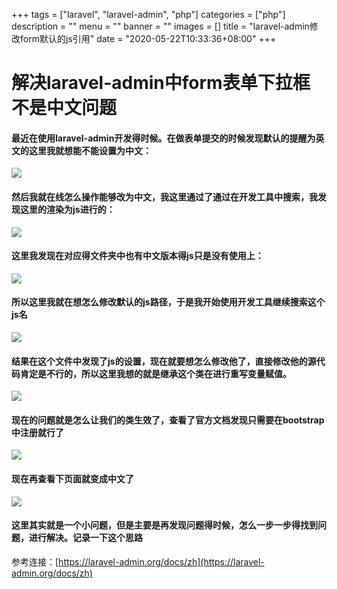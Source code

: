 +++
tags = ["laravel", "laravel-admin", "php"]
categories = ["php"]
description = ""
menu = ""
banner = ""
images = []
title = "laravel-admin修改form默认的js引用"
date = "2020-05-22T10:33:36+08:00"
+++

# 解决laravel-admin中form表单下拉框不是中文问题
#### 最近在使用laravel-admin开发得时候。在做表单提交的时候发现默认的提醒为英文的这里我就想能不能设置为中文：

![](https://oss.myxy99.cn/images/2020/07/16/20200716103834.png)

#### 然后我就在线怎么操作能够改为中文，我这里通过了通过在开发工具中搜索，我发现这里的渲染为js进行的：

![](https://oss.myxy99.cn/images/2020/07/16/20200716104007.png)

#### 这里我发现在对应得文件夹中也有中文版本得js只是没有使用上：

![](https://oss.myxy99.cn/images/2020/07/16/20200716104113.png)

#### 所以这里我就在想怎么修改默认的js路径，于是我开始使用开发工具继续搜索这个js名

![](https://oss.myxy99.cn/images/2020/07/16/20200716104335.png)

#### 结果在这个文件中发现了js的设置，现在就要想怎么修改他了，直接修改他的源代码肯定是不行的，所以这里我想的就是继承这个类在进行重写变量赋值。

![](https://oss.myxy99.cn/images/2020/07/16/20200716104425.png)

#### 现在的问题就是怎么让我们的类生效了，查看了官方文档发现只需要在bootstrap中注册就行了

![](https://oss.myxy99.cn/images/2020/07/16/20200716104458.png)

#### 现在再查看下页面就变成中文了

![](https://oss.myxy99.cn/images/2020/07/16/20200716104532.png)

#### 这里其实就是一个小问题，但是主要是再发现问题得时候，怎么一步一步得找到问题，进行解决。记录一下这个思路

参考连接：[https://laravel-admin.org/docs/zh](https://laravel-admin.org/docs/zh)
